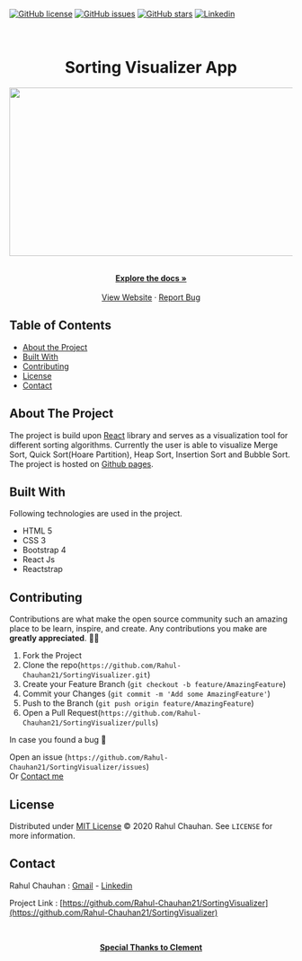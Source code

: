 [![GitHub license](https://img.shields.io/github/license/Rahul-Chauhan21/SortingVisualizer)](https://github.com/Rahul-Chauhan21/SortingVisualizer/blob/master/LICENSE)
[![GitHub issues](https://img.shields.io/github/issues/Rahul-Chauhan21/SortingVisualizer)](https://github.com/Rahul-Chauhan21/SortingVisualizer/issues)
[![GitHub stars](https://img.shields.io/github/stars/Rahul-Chauhan21/SortingVisualizer)](https://github.com/Rahul-Chauhan21/SortingVisualizer/stargazers)
[![Linkedin](https://img.shields.io/badge/opensource-linkedin-blue.svg?style=flat-square)](https://www.linkedin.com/in/rahul-chauhan-80a32b194/)

<!-- PROJECT LOGO -->
<br />

<h1 align="center">Sorting Visualizer App</h1>
    
<p align="center">   
<img src="https://user-images.githubusercontent.com/48623131/93720195-28265d80-fba5-11ea-8b81-1387f210d1b2.png" 
width="600" height="300">
</p>
<p align="center">
    <br />
    <a href="https://github.com/Rahul-Chauhan21/SortingVisualizer/blob/master/README.md"><strong>Explore the docs »</strong></a>
    <br />
    <br />
    <a href="https://rahul-chauhan21.github.io/SortingVisualizer/">View Website</a>
    ·
    <a href="https://github.com/Rahul-Chauhan21/SortingVisualizer/issues">Report Bug</a>
</p>

<!-- TABLE OF CONTENTS -->

## Table of Contents

- [About the Project](#about-the-project)
- [Built With](#built-with)
- [Contributing](#contributing)
- [License](#license)
- [Contact](#contact)

<!-- ABOUT THE PROJECT -->

## About The Project

The project is build upon [React](https://reactjs.org/) library and serves as a visualization tool for different sorting
algorithms. Currently the user is able to visualize Merge Sort, Quick Sort(Hoare Partition), Heap Sort, Insertion Sort and Bubble Sort.
<br/>
The project is hosted on [Github pages](https://rahul-chauhan21.github.io/SortingVisualizer/).

## Built With

Following technologies are used in the project.

- HTML 5
- CSS 3
- Bootstrap 4
- React Js
- Reactstrap

<!-- CONTRIBUTING -->

## Contributing

Contributions are what make the open source community such an amazing place to be learn, inspire, and create. Any contributions you make are **greatly appreciated**. 🙌🙌

1. Fork the Project
2. Clone the repo(`https://github.com/Rahul-Chauhan21/SortingVisualizer.git`)
3. Create your Feature Branch (`git checkout -b feature/AmazingFeature`)
4. Commit your Changes (`git commit -m 'Add some AmazingFeature'`)
5. Push to the Branch (`git push origin feature/AmazingFeature`)
6. Open a Pull Request(`https://github.com/Rahul-Chauhan21/SortingVisualizer/pulls`)

In case you found a bug 🐛

Open an issue (`https://github.com/Rahul-Chauhan21/SortingVisualizer/issues`)<br/>
Or
[Contact me](#contact)

<!-- LICENSE -->

## License

Distributed under [MIT License](https://github.com/Rahul-Chauhan21/SortingVisualizer/blob/master/LICENSE) © 2020 Rahul Chauhan. See `LICENSE` for more information.

<!-- CONTACT -->

## Contact

Rahul Chauhan : [Gmail](mailto:crahul1721@gmail.com) - [Linkedin](https://www.linkedin.com/in/rahul-chauhan-80a32b194/)

Project Link : [https://github.com/Rahul-Chauhan21/SortingVisualizer](https://github.com/Rahul-Chauhan21/SortingVisualizer)

<br/>
<p align="center">
<a href="https://github.com/clementmihailescu"><strong>Special Thanks to Clement</strong></a>
 </p>
